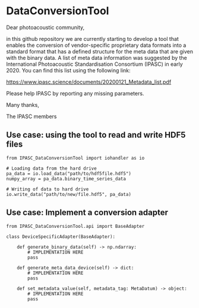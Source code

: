 # DataConversionTool

Dear photoacoustic community,

in this github repository we are currently starting to develop a tool that enables the conversion of vendor-specific
proprietary data formats into a standard format that has a defined structure for the meta data that are given with
the binary data.
A list of meta data information was suggested by the International Photoacoustic Standardisation Consortium (IPASC) 
in early 2020. You can find this list using the following link:

https://www.ipasc.science/documents/20200121_Metadata_list.pdf

Please help IPASC by reporting any missing parameters.

Many thanks,

The IPASC members

## Use case: using the tool to read and write HDF5 files

    from IPASC_DataConversionTool import iohandler as io

    # Loading data from the hard drive
    pa_data = io.load_data("path/to/hdf5file.hdf5")
    numpy_array = pa_data.binary_time_series_data

    # Writing of data to hard drive
    io.write_data("path/to/new/file.hdf5", pa_data)

## Use case: Implement a conversion adapter

    from IPASC_DataConversionTool.api import BaseAdapter

    class DeviceSpecificAdapter(BaseAdapter):

        def generate_binary_data(self) -> np.ndarray:
            # IMPLEMENTATION HERE
            pass

        def generate_meta_data_device(self) -> dict:
            # IMPLEMENTATION HERE
            pass

        def set_metadata_value(self, metadata_tag: MetaDatum) -> object:
            # IMPLEMENTATION HERE
            pass

